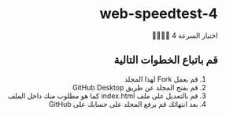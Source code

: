<div dir="rtl">

# web-speedtest-4

اختبار السرعة 4 🏁👩🏻‍✈️

## قم باتباع الخطوات التالية

1. قم بعمل Fork لهذا المجلد
2. قم بفتح المجلد عن طريق GitHub Desktop
3. قم بالتعديل على ملف index.html كما هو مطلوب منك داخل الملف
4. بعد انتهائك قم برفع المجلد على حسابك على GitHub
</div>
